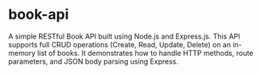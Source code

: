 # book-api
A simple RESTful Book API built using Node.js and Express.js. This API supports full CRUD operations (Create, Read, Update, Delete) on an in-memory list of books. It demonstrates how to handle HTTP methods, route parameters, and JSON body parsing using Express.
